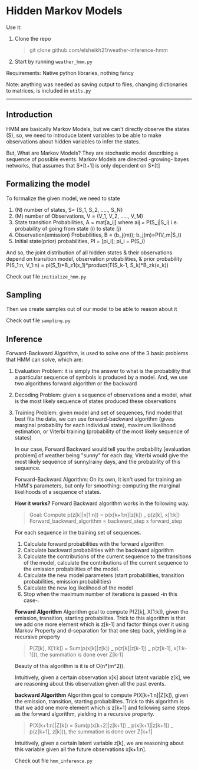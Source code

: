 # Hidden Markov Models

Use it:

1. Clone the repo

   > git clone github.com/elsheikh21/weather-inference-hmm

2. Start by running `weather_hmm.py`

Requirements: Native python libraries, nothing fancy

Note: anything was needed as saving output to files, changing dictionaries to matrices, is included in `utils.py`

---

## Introduction

HMM are basically Markov Models, but we can't directly observe the states (S),
so, we need to introduce latent variables to be able to make observations about hidden variables to infer the states.

But, What are Markov Models? They are stochastic model describing a sequence of possible events.
Markov Models are directed -growing- bayes networks, that assumes that S*[t+1] is only dependent on S*[t]

## Formalizing the model

To formalize the given model, we need to state

1. (N) number of states, S= {S_1, S_2, ....., S_N}
2. (M) number of Observations, V = {V_1, V_2, ....., V_M}
3. State transition Probabilities, A = mat[a_ij] where aij = P(S_j|S_i)
   i.e. probability of going from state (i) to state (j)
4. Observation(emission) Probabilities, B = (b_j(m)); b_j(m)=P(V_m|S_t)
5. Initial state(prior) probabilities, PI = [pi_i]; pi_i = P(S_i)

And so, the joint distribution of all hidden states & their observations
depend on transition model, observation probabilities, & prior probability
P(S_1:n, V_1:n) = pi(S_1)*B_z1(x_1)*product(T(S_k-1, S_k)\*B_zk(x_k))

Check out file `initialize_hmm.py`

## Sampling

Then we create samples out of our model to be able to reason about it

Check out file `sampling.py`

## Inference

Forward-Backward Algorithm, is used to solve one of the 3 basic problems that HMM can solve, which are:

1.  Evaluation Problem: it is simply the answer to what is the probability
    that a particular sequence of symbols is produced by a model. And,
    we use two algorithms forward algorithm or the backward

2.  Decoding Problem: given a sequence of observations and a model,
    what is the most likely sequence of states produced these observations

3.  Training Problem: given model and set of sequences, find model that best
    fits the data, we can use forward-backward algorithm
    (gives marginal probability for each individual state),
    maximum likelihood estimation,
    or Viterbi training (probability of the most likely sequence of states)

    In our case, Forward Backward would tell you the probability [evaluation problem]
    of weather being "sunny" for each day, Viterbi would give the most likely sequence
    of sunny/rainy days, and the probability of this sequence.

    Forward-Backward Algorithm: On its own, it isn't used for training an
    HMM's parameters, but only for smoothing: computing
    the marginal likelihoods of a sequence of states.

    **How it works?**
    Forward Backward algorithm works in the following way.

    > Goal: Compute p(z[k]|x[1:n]) = p(x[k+1:n]|z[k]) \_ p(z[k], x[1:k])
    > Forward_backward_algorithm = backward_step x forward_step

    For each sequence in the training set of sequences.

    1. Calculate forward probabilities with the forward algorithm
    2. Calculate backward probabilities with the backward algorithm
    3. Calculate the contributions of the current sequence to the
       transitions of the model, calculate the contributions of the current
       sequence to the emission probabilities of the model.
    4. Calculate the new model parameters (start probabilities,
       transition probabilities, emission probabilities)
    5. Calculate the new log likelihood of the model
    6. Stop when the maximum number of iterations is passed -in this case-.

    **Forward Algorithm**
    Algorithm goal to compute P(Z[k], X[1:k]), given the emission, transition,
    starting probabilites. Trick to this algorithm is that we add one more
    element which is z[k-1] and factor things over it using Markov Property
    and d-separation for that one step back, yielding in a recursive property

    > P(Z[k], X[1:k]) = Sum(p(x[k]|z[k]) _ p(z[k]|z[k-1]) _ p(z[k-1], x[1:k-1])),
    > the summation is done over Z[k-1]

    Beauty of this algorithm is it is of O(n\*(m^2)).

    Intuitively, given a certain observation x[k] about latent variable z[k],
    we are reasoning about this observation given all the past events.

    **backward Algorithm**
    Algorithm goal to compute P(X[k+1:n]|Z[k]), given the emission, transition,
    starting probabilites. Trick to this algorithm is that we add one more
    element which is z[k+1] and following same steps as the forward algorithm,
    yielding in a recursive property.

    > P(X[k+1:n]|Z[k]) = Sum(p(x[k+2]|z[k+1]) _ p(x[k+1]|z[k+1]) _ p(z[k+1], z[k])),
    > the summation is done over Z[k+1]

    Intuitively, given a certain latent variable z[k],
    we are reasoning about this variable given all the future observations x[k+1:n].

    Check out file `hmm_inference.py`

